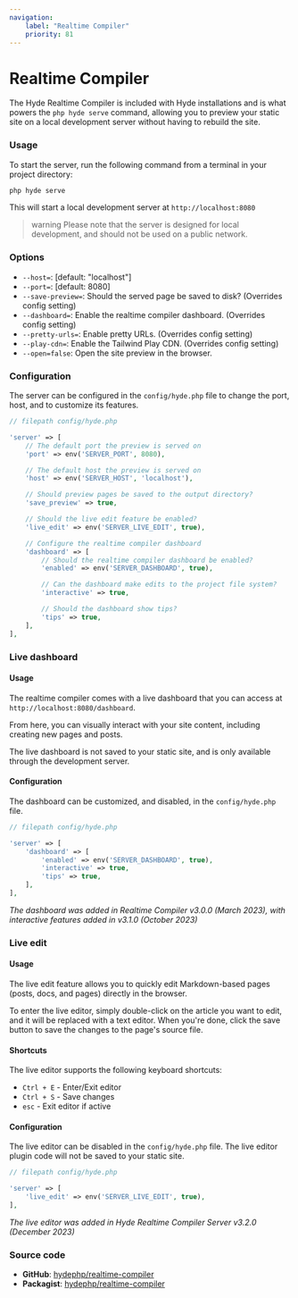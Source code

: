 ```yaml
---
navigation:
    label: "Realtime Compiler"
    priority: 81
---
```


# Realtime Compiler

The Hyde Realtime Compiler is included with Hyde installations and is what powers the `php hyde serve` command,
allowing you to preview your static site on a local development server without having to rebuild the site.

### Usage

To start the server, run the following command from a terminal in your project directory:

```bash
php hyde serve
```

This will start a local development server at `http://localhost:8080`

>warning Please note that the server is designed for local development, and should not be used on a public network.

### Options

- `--host=`: <comment>[default: "localhost"]</comment>
- `--port=`: <comment>[default: 8080]</comment>
- `--save-preview=`: Should the served page be saved to disk? (Overrides config setting)
- `--dashboard=`: Enable the realtime compiler dashboard. (Overrides config setting)
- `--pretty-urls=`: Enable pretty URLs. (Overrides config setting)
- `--play-cdn=`: Enable the Tailwind Play CDN. (Overrides config setting)
- `--open=false`: Open the site preview in the browser.

### Configuration

The server can be configured in the `config/hyde.php` file to change the port, host, and to customize its features.

```php
// filepath config/hyde.php

'server' => [
    // The default port the preview is served on
    'port' => env('SERVER_PORT', 8080),

    // The default host the preview is served on
    'host' => env('SERVER_HOST', 'localhost'),

    // Should preview pages be saved to the output directory?
    'save_preview' => true,

    // Should the live edit feature be enabled?
    'live_edit' => env('SERVER_LIVE_EDIT', true),

    // Configure the realtime compiler dashboard
    'dashboard' => [
        // Should the realtime compiler dashboard be enabled?
        'enabled' => env('SERVER_DASHBOARD', true),

        // Can the dashboard make edits to the project file system?
        'interactive' => true,

        // Should the dashboard show tips?
        'tips' => true,
    ],
],
```

### Live dashboard

#### Usage

The realtime compiler comes with a live dashboard that you can access at `http://localhost:8080/dashboard`.

From here, you can visually interact with your site content, including creating new pages and posts.

The live dashboard is not saved to your static site, and is only available through the development server.

#### Configuration

The dashboard can be customized, and disabled, in the `config/hyde.php` file.

```php
// filepath config/hyde.php

'server' => [
    'dashboard' => [
        'enabled' => env('SERVER_DASHBOARD', true),
        'interactive' => true,
        'tips' => true,
    ],
],
```

_The dashboard was added in Realtime Compiler v3.0.0 (March 2023), with interactive features added in v3.1.0 (October 2023)_

### Live edit

#### Usage

The live edit feature allows you to quickly edit Markdown-based pages (posts, docs, and pages) directly in the browser.

To enter the live editor, simply double-click on the article you want to edit, and it will be replaced with a text editor.
When you're done, click the save button to save the changes to the page's source file.

#### Shortcuts

The live editor supports the following keyboard shortcuts:
- `Ctrl + E` - Enter/Exit editor
- `Ctrl + S` - Save changes
- `esc` - Exit editor if active

#### Configuration

The live editor can be disabled in the `config/hyde.php` file.
The live editor plugin code will not be saved to your static site.

```php
// filepath config/hyde.php

'server' => [
    'live_edit' => env('SERVER_LIVE_EDIT', true),
],
```

_The live editor was added in Hyde Realtime Compiler Server v3.2.0 (December 2023)_

### Source code

- **GitHub**: [hydephp/realtime-compiler](https://github.com/hydephp/realtime-compiler)
- **Packagist**: [hydephp/realtime-compiler](https://packagist.org/packages/hyde/realtime-compiler)
